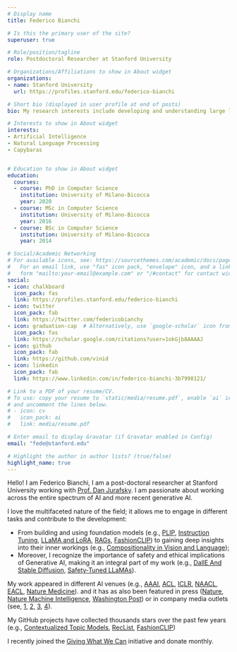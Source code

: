 ```yaml
---
# Display name
title: Federico Bianchi

# Is this the primary user of the site?
superuser: true

# Role/position/tagline
role: Postdoctoral Researcher at Stanford University

# Organizations/Affiliations to show in About widget
organizations:
- name: Stanford University
  url: https://profiles.stanford.edu/federico-bianchi

# Short bio (displayed in user profile at end of posts)
bio: My research interests include developing and understanding large language (and vision) models and recommender systems.

# Interests to show in About widget
interests:
- Artificial Intelligence
- Natural Language Processing
- Capybaras


# Education to show in About widget
education:
  courses:
  - course: PhD in Computer Science
    institution: University of Milano-Bicocca
    year: 2020
  - course: MSc in Computer Science
    institution: University of Milano-Bicocca
    year: 2016
  - course: BSc in Computer Science
    institution: University of Milano-Bicocca
    year: 2014

# Social/Academic Networking
# For available icons, see: https://sourcethemes.com/academic/docs/page-builder/#icons
#   For an email link, use "fas" icon pack, "envelope" icon, and a link in the
#   form "mailto:your-email@example.com" or "/#contact" for contact widget.
social:
- icon: chalkboard
  icon_pack: fas
  link: https://profiles.stanford.edu/federico-bianchi
- icon: twitter
  icon_pack: fab
  link: https://twitter.com/federicobianchy
- icon: graduation-cap  # Alternatively, use `google-scholar` icon from `ai` icon pack
  icon_pack: fas
  link: https://scholar.google.com/citations?user=1okGjb8AAAAJ
- icon: github
  icon_pack: fab
  link: https://github.com/vinid
- icon: linkedin
  icon_pack: fab
  link: https://www.linkedin.com/in/federico-bianchi-3b7998121/

# Link to a PDF of your resume/CV.
# To use: copy your resume to `static/media/resume.pdf`, enable `ai` icons in `params.toml`,
# and uncomment the lines below.
# - icon: cv
#   icon_pack: ai
#   link: media/resume.pdf

# Enter email to display Gravatar (if Gravatar enabled in Config)
email: "fede@stanford.edu"

# Highlight the author in author lists? (true/false)
highlight_name: true
---
```


Hello! I am Federico Bianchi, I am a post-doctoral researcher at Stanford University working with
[Prof. Dan Jurafsky](https://web.stanford.edu/~jurafsky/). I am passionate about working across the entire spectrum of AI and more recent generative AI.
 
I love the multifaceted nature of the field; it allows me to engage in different tasks and contribute to the development:

* From building and using foundation models (e.g., [PLIP](https://www.nature.com/articles/s41591-023-02504-3), [Instruction Tuning](https://outerbounds.com/blog/custom-llm-tuning/),
[LLaMA and LoRA](https://outerbounds.com/blog/llm-tuning-metaflow/), [RAGs](https://outerbounds.com/blog/retrieval-augmented-generation/), 
[FashionCLIP](https://huggingface.co/patrickjohncyh/fashion-clip)) to gaining deep insights into their inner workings (e.g., [Compositionality in Vision and Language](https://openreview.net/forum?id=KRLUvxh8uaX)); 
* Moreover, I recognize the importance of safety and ethical implications of Generative AI, making it an integral part of my work (e.g., [DallE And Stable Diffusion](https://arxiv.org/abs/2211.03759), [Safety-Tuned LLaMAs](https://arxiv.org/abs/2309.07875)). 

My work appeared in different AI venues (e.g., [AAAI](https://www.aaai.org/ojs/index.php/AAAI/article/view/4594/4472), 
[ACL](https://www.aclweb.org/anthology/2020.acl-main.154.pdf), [ICLR](https://openreview.net/forum?id=KRLUvxh8uaX), 
[NAACL](https://aclanthology.org/2021.naacl-main.348/), [EACL](https://aclanthology.org/2021.eacl-main.143/), [Nature Medicine](https://www.nature.com/articles/s41591-023-02504-3)).
  and it has as also been featured in press ([Nature](https://www.nature.com/articles/d41586-024-00674-9), [Nature Machine Intelligence](https://www.nature.com/articles/s42256-023-00631-7), [Washington Post](https://www.washingtonpost.com/technology/interactive/2023/ai-generated-images-bias-racism-sexism-stereotypes/)) or in company media outlets 
  (see, [1](https://phys.org/news/2020-02-machine-quantum-optics.html),
[2](https://www.photonics.com/Articles/Neural_Network_Improves_Quantum_Tomography/a65552),
[3](https://www.knowledge.unibocconi.eu/notizia.php?idArt=21787),
[4](https://blog.coveo.com/multi-brand-personalization-in-ecommerce/)).

My GitHub projects have collected thousands stars over the past few years (e.g., [Contextualized Topic Models](https://github.com/MilaNLProc/contextualized-topic-models/), [RecList](https://github.com/RecList/reclist), [FashionCLIP](https://huggingface.co/patrickjohncyh/fashion-clip))

I recently joined the [Giving What We Can](https://www.givingwhatwecan.org/) initiative and donate monthly.
